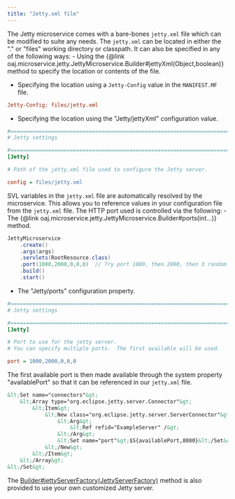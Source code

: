 ```yaml
---
title: "Jetty.xml file"
---
```


The Jetty microservice comes with a bare-bones `jetty.xml` file which can be modified to suite any needs.
The `jetty.xml` can be located in either the "." or "files" working directory or classpath.
It can also be specified in any of the following ways: - Using the \{@link oaj.microservice.jetty.JettyMicroservice.Builder#jettyXml(Object,boolean)\} method to specify the location or contents of the file.
- Specifying the location using a `Jetty-Config` value in the `MANIFEST.MF` file.

```ini
Jetty-Config: files/jetty.xml
```


- Specifying the location using the "Jetty/jettyXml" configuration value.

```ini
#=======================================================================================================================
# Jetty settings

#=======================================================================================================================
[Jetty]

# Path of the jetty.xml file used to configure the Jetty server.

config = files/jetty.xml
```


SVL variables in the `jetty.xml` file are automatically resolved by the microservice.
This allows you to reference values in your configuration file from the `jetty.xml` file.
The HTTP port used is controlled via the following: - The \{@link oaj.microservice.jetty.JettyMicroservice.Builder#ports(int...)\} method.

```java
JettyMicroservice
    .create()
    .args(args)
    .servlets(RootResource.class)
    .port(1000,2000,0,0,0)  // Try port 1000, then 2000, then 3 random ports.
    .build()
    .start()
```


- The "Jetty/ports" configuration property.

```ini
#=======================================================================================================================
# Jetty settings

#=======================================================================================================================
[Jetty]

# Port to use for the jetty server.
# You can specify multiple ports.  The first available will be used.  '0' indicates to try a random port.

port = 1000,2000,0,0,0
```


The first available port is then made available through the system property "availablePort" so that it can be referenced in our `jetty.xml` file.

```xml
&lt;Set name="connectors"&gt;
    &lt;Array type="org.eclipse.jetty.server.Connector"&gt;
        &lt;Item&gt;
            &lt;New class="org.eclipse.jetty.server.ServerConnector"&gt;
                &lt;Arg&gt;
                    &lt;Ref refid="ExampleServer" /&gt;
                &lt;/Arg&gt;
                &lt;Set name="port"&gt;$S{availablePort,8080}&lt;/Set&gt;
            &lt;/New&gt;
        &lt;/Item&gt;
    &lt;/Array&gt;
&lt;/Set&gt;
```


The [Builder#jettyServerFactory(JettyServerFactory)](../apidocs/org/apache/juneau/microservice/jetty/JettyMicroservice/Builder.html#jettyServerFactory(JettyServerFactory)) method is also provided to use your own customized Jetty server.
